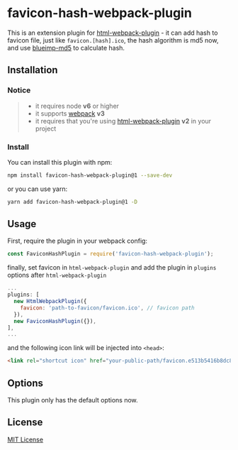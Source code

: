 # favicon-hash-webpack-plugin

This is an extension plugin for [html-webpack-plugin](https://github.com/ampedandwired/html-webpack-plugin) - it can add hash to favicon file, just like `favicon.[hash].ico`, the hash algorithm is md5 now, and use [blueimp-md5](https://github.com/blueimp/JavaScript-MD5) to calculate hash.

## Installation

### Notice

> * it requires node **v6** or higher
> * it supports [webpack](https://webpack.js.org/) **v3** 
> * it requires that you're using [html-webpack-plugin](https://github.com/ampedandwired/html-webpack-plugin) **v2** in your project

### Install

You can install this plugin with npm:

```bash
npm install favicon-hash-webpack-plugin@1 --save-dev
```

or you can use yarn:

```bash
yarn add favicon-hash-webpack-plugin@1 -D
```

## Usage

First, require the plugin in your webpack config:

```js
const FaviconHashPlugin = require('favicon-hash-webpack-plugin');
```

finally, set favicon in `html-webpack-plugin` and add the plugin in `plugins` options after `html-webpack-plugin`

```js
...
plugins: [
  new HtmlWebpackPlugin({
    favicon: 'path-to-favicon/favicon.ico', // favicon path
  }),
  new FaviconHashPlugin({}),
],
...
```

and the following icon link will be injected into `<head>`:

```html
<link rel="shortcut icon" href="your-public-path/favicon.e513b5416b8dc82513c174d5ccde5c21.ico">
```

## Options

This plugin only has the default options now.

## License

[MIT License](http://www.opensource.org/licenses/mit-license.php)
